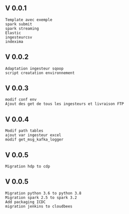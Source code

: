  ## V 0.0.1

    Template avec exemple 
    spark submit 
    spark streaming
    Elastic
    ingesteurcsv
    indexima

## V 0.0.2
    Adaptation ingesteur sqoop
    script creatation environnement

## V 0.0.3
    modif conf env
    Ajout des get de tous les ingesteurs et livraison FTP

## V 0.0.4
    Modif path tables 
    ajout var ingesteur excel
    modif get_msg_kafka_logger

## V 0.0.5
    Migration hdp to cdp

## V 0.0.5
    Migration python 3.6 to python 3.8
    Migration spark 2.5 to spark 3.2
    Add packaging ICDC
    migration jenkins to cloudbees


